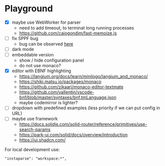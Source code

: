 # Playground

- [x] maybe use WebWorker for parser
  - need to add timeout, to terminat long running processes
  - https://github.com/caiogondim/fast-memoize.js
- [ ] fix SPPF bug
  - bug can be observed [here](https://instaparsejs.stereobooster.com/?g=EXP+%3D+E%0A%3CE%3E+%3D+%3C%22%28%22%3E+E+%3C%22%29%22%3E+%2F+mul+%2F+%28add+%7C+sub%29+%2F+num%0Amul+%3D+E+%3C%22*%22%3E+E%0Aadd+%3D+E+%3C%22%2B%22%3E+E%0Asub+%3D+E+%3C%22-%22%3E+E%0Anum+%3D+%23%22%5Cd%2B%22&t=1%2B2*3%2B4&sppf=1&all=1&ranges=&highlight=3)
- [ ] dark mode
- [ ] embeddable version
  - show / hide configuration panel
  - do not use monaco?
- [x] editor with EBNF highlighting
  - https://langium.org/docs/learn/minilogo/langium_and_monaco/
  - https://shiki.matsu.io/packages/monaco
  - https://github.com/zikaari/monaco-editor-textmate
  - https://github.com/vallentin/vscode-bnf/blob/master/syntaxes/bnf.tmLanguage.json
  - maybe codemirror is lighter?
- [ ] dropdown with predefined examples (less priority if we can put config in URL)
- [ ] maybe use framework
  - https://docs.solidjs.com/solid-router/reference/primitives/use-search-params
  - https://park-ui.com/solid/docs/overview/introduction
  - https://ui.shadcn.com/

For local development use:

```
"instaparse": "workspace:*",
```
